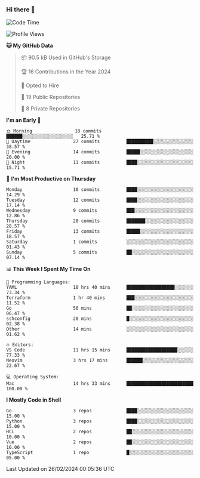 ### Hi there 👋
<!--![visitors](https://visitor-badge.glitch.me/badge?page_id=d0zingcat)-->
<!--
**d0zingcat/d0zingcat** is a ✨ _special_ ✨ repository because its `README.md` (this file) appears on your GitHub profile.

Here are some ideas to get you started:

- 🔭 I’m currently working on ...
- 🌱 I’m currently learning ...
- 👯 I’m looking to collaborate on ...
- 🤔 I’m looking for help with ...
- 💬 Ask me about ...
- 📫 How to reach me: ...
- 😄 Pronouns: ...
- ⚡ Fun fact: ...
-->
<!--START_SECTION:waka-->
![Code Time](http://img.shields.io/badge/Code%20Time-3%2C368%20hrs%2023%20mins-blue)

![Profile Views](http://img.shields.io/badge/Profile%20Views-12-blue)

**🐱 My GitHub Data** 

> 📦 90.5 kB Used in GitHub's Storage 
 > 
> 🏆 16 Contributions in the Year 2024
 > 
> 💼 Opted to Hire
 > 
> 📜 19 Public Repositories 
 > 
> 🔑 8 Private Repositories 
 > 
**I'm an Early 🐤** 

```text
🌞 Morning                18 commits          ██████░░░░░░░░░░░░░░░░░░░   25.71 % 
🌆 Daytime                27 commits          ██████████░░░░░░░░░░░░░░░   38.57 % 
🌃 Evening                14 commits          █████░░░░░░░░░░░░░░░░░░░░   20.00 % 
🌙 Night                  11 commits          ████░░░░░░░░░░░░░░░░░░░░░   15.71 % 
```
📅 **I'm Most Productive on Thursday** 

```text
Monday                   10 commits          ████░░░░░░░░░░░░░░░░░░░░░   14.29 % 
Tuesday                  12 commits          ████░░░░░░░░░░░░░░░░░░░░░   17.14 % 
Wednesday                9 commits           ███░░░░░░░░░░░░░░░░░░░░░░   12.86 % 
Thursday                 20 commits          ███████░░░░░░░░░░░░░░░░░░   28.57 % 
Friday                   13 commits          █████░░░░░░░░░░░░░░░░░░░░   18.57 % 
Saturday                 1 commits           ░░░░░░░░░░░░░░░░░░░░░░░░░   01.43 % 
Sunday                   5 commits           ██░░░░░░░░░░░░░░░░░░░░░░░   07.14 % 
```


📊 **This Week I Spent My Time On** 

```text
💬 Programming Languages: 
YAML                     10 hrs 40 mins      ██████████████████░░░░░░░   73.34 % 
Terraform                1 hr 40 mins        ███░░░░░░░░░░░░░░░░░░░░░░   11.52 % 
Go                       56 mins             ██░░░░░░░░░░░░░░░░░░░░░░░   06.47 % 
sshconfig                20 mins             █░░░░░░░░░░░░░░░░░░░░░░░░   02.38 % 
Other                    14 mins             ░░░░░░░░░░░░░░░░░░░░░░░░░   01.62 % 

🔥 Editors: 
VS Code                  11 hrs 15 mins      ███████████████████░░░░░░   77.33 % 
Neovim                   3 hrs 17 mins       ██████░░░░░░░░░░░░░░░░░░░   22.67 % 

💻 Operating System: 
Mac                      14 hrs 33 mins      █████████████████████████   100.00 % 
```

**I Mostly Code in Shell** 

```text
Go                       3 repos             ████░░░░░░░░░░░░░░░░░░░░░   15.00 % 
Python                   3 repos             ████░░░░░░░░░░░░░░░░░░░░░   15.00 % 
HCL                      2 repos             ██░░░░░░░░░░░░░░░░░░░░░░░   10.00 % 
Vue                      2 repos             ██░░░░░░░░░░░░░░░░░░░░░░░   10.00 % 
TypeScript               1 repo              █░░░░░░░░░░░░░░░░░░░░░░░░   05.00 % 
```




 Last Updated on 26/02/2024 00:05:36 UTC
<!--END_SECTION:waka-->

